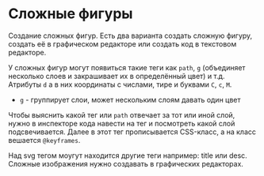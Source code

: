 # Сложные фигуры
Создание сложных фигур. Есть два варианта создать сложную фигуру, создать её в графическом редакторе или создать код в текстовом редакторе.

У сложных фигур могут появиться такие теги как `path`, `g` (объединяет несколько слоев и закрашивает их в определённый цвет) и т.д. Атрибуты `d` а в них координаты с числами, тире и буквами `C`, `c`, `M`.

- `g` - группирует слои, может нескольким слоям давать один цвет

Чтобы выяснить какой тег или `path` отвечает за тот или иной слой, нужно в инспекторе кода навести на тег и посмотреть какой слой подсвечивается. Далее в этот тег прописывается CSS-класс, а на класс вешается `@keyframes`.

Над svg тегом моугут находится другие теги например: title или desc. Сложные изображения нужно создавать в графических редакторах.
